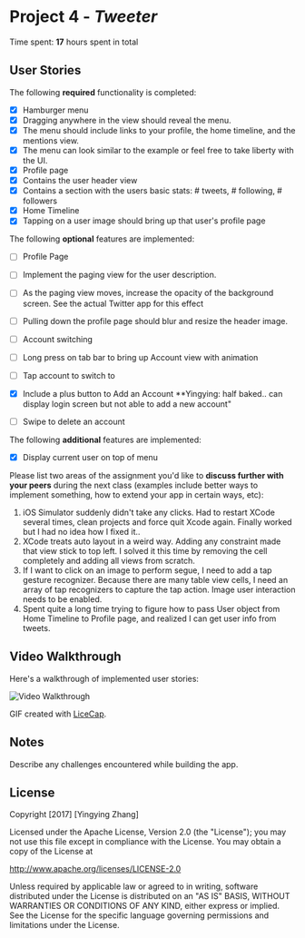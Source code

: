 # Project 4 - *Tweeter*

Time spent: **17** hours spent in total

## User Stories

The following **required** functionality is completed:

- [x] Hamburger menu
- [x] Dragging anywhere in the view should reveal the menu.
- [x] The menu should include links to your profile, the home timeline, and the mentions view.
- [x] The menu can look similar to the example or feel free to take liberty with the UI.
- [x] Profile page
- [x] Contains the user header view
- [x] Contains a section with the users basic stats: # tweets, # following, # followers
- [x] Home Timeline
- [x] Tapping on a user image should bring up that user's profile page

The following **optional** features are implemented:

- [ ] Profile Page
- [ ] Implement the paging view for the user description.
- [ ] As the paging view moves, increase the opacity of the background screen. See the actual Twitter app for this effect
- [ ] Pulling down the profile page should blur and resize the header image.
- [ ] Account switching
- [ ] Long press on tab bar to bring up Account view with animation
- [ ] Tap account to switch to
- [x] Include a plus button to Add an Account **Yingying: half baked.. can display login screen but not able to add a new account"
- [ ] Swipe to delete an account


The following **additional** features are implemented:

- [X] Display current user on top of menu

Please list two areas of the assignment you'd like to **discuss further with your peers** during the next class (examples include better ways to implement something, how to extend your app in certain ways, etc):

1. iOS Simulator suddenly didn't take any clicks. Had to restart XCode several times, clean projects and force quit Xcode again. Finally worked but I had no idea how I fixed it..
2. XCode treats auto layout in a weird way. Adding any constraint made that view stick to top left. I solved it this time by removing the cell completely and adding all views from scratch.
3. If I want to click on an image to perform segue, I need to add a tap gesture recognizer. Because there are many table view cells, I need an array of tap recognizers to capture the tap action. Image user interaction needs to be enabled.
4. Spent quite a long time trying to figure how to pass User object from Home Timeline to Profile page, and realized I can get user info from tweets.


## Video Walkthrough

Here's a walkthrough of implemented user stories:

<img src='https://github.com/yzhanghearsay/03_Tweeter/blob/master/03%20Tweeter/tweeter-redux.gif?raw=true' title='Video Walkthrough' width='' alt='Video Walkthrough' />

GIF created with [LiceCap](http://www.cockos.com/licecap/).

## Notes

Describe any challenges encountered while building the app.

## License

Copyright [2017] [Yingying Zhang]

Licensed under the Apache License, Version 2.0 (the "License");
you may not use this file except in compliance with the License.
You may obtain a copy of the License at

http://www.apache.org/licenses/LICENSE-2.0

Unless required by applicable law or agreed to in writing, software
distributed under the License is distributed on an "AS IS" BASIS,
WITHOUT WARRANTIES OR CONDITIONS OF ANY KIND, either express or implied.
See the License for the specific language governing permissions and
limitations under the License.
